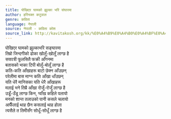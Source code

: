 ```yaml
---
title: पोखिएर घामको झुल्का भरि संघारमा
author: हरिभक्त कटुवाल
genre: कविता
language: नेपाली
source: नेपाली - कविता कोश
source_link: http://kavitakosh.org/kk/%E0%A4%B9%E0%A4%B0%E0%A4%BF%E0%A4%AD%E0%A4%95%E0%A5%8D%E0%A4%A4_%E0%A4%95%E0%A4%9F%E0%A5%81%E0%A4%B5%E0%A4%BE%E0%A4%B2
---
```


पोखिएर घामको झुल्काभरि सङ्घारमा  
तिम्रो जिन्दगीको ढोका खोलूँ-खोलूँ लाग्छ है  
सयपत्री फूलसितै फक्री आँगनमा  
बतासको भाका टिपी बोलूँ-बोलूँ लाग्छ है  
कति-कति आँखाहरू बाटो छेक्न आँउछन्  
परेलीमा बास माग्न कति आँखा धाँउछन्  
यति धेरै मानिसका यति धेरै आँखाहरू  
मलाई भने तिम्रै आँखा रोजूँ-रोजूँ लाग्छ है  
उडूँ-उँडू लाग्छ किन, प्वाँख कहिले पलायो  
मनको शान्त तलाउको पानी कसले चलायो  
आफैँलाई थाह छैन कसलाई थाह होला  
त्यसैले त तिमीसँग सोधूँ-सोधूँ लाग्छ है
